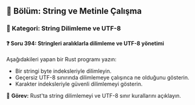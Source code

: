 ## 📘 Bölüm: String ve Metinle Çalışma
### 🔹 Kategori: String Dilimleme ve UTF-8
#### ❓ Soru 394: Stringleri aralıklarla dilimleme ve UTF-8 yönetimi

Aşağıdakileri yapan bir Rust programı yazın:

- Bir stringi byte indeksleriyle dilimleyin.
- Geçersiz UTF-8 sınırında dilimlemeye çalışınca ne olduğunu gösterin.
- Karakter indeksleriyle güvenli dilimlemeyi gösterin.

🔧 **Görev:** Rust'ta string dilimlemeyi ve UTF-8 sınır kurallarını açıklayın.
